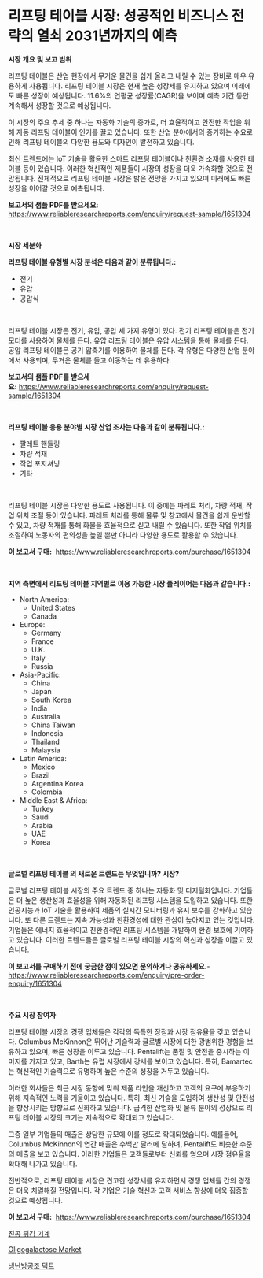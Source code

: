 <p><h1>리프팅 테이블 시장: 성공적인 비즈니스 전략의 열쇠 2031년까지의 예측</h1></p><p><strong>시장 개요 및 보고 범위</strong></p>
<p><p>리프팅 테이블은 산업 현장에서 무거운 물건을 쉽게 올리고 내릴 수 있는 장비로 매우 유용하게 사용됩니다. 리프팅 테이블 시장은 현재 높은 성장세를 유지하고 있으며 미래에도 빠른 성장이 예상됩니다. 11.6%의 연평균 성장률(CAGR)을 보이며 예측 기간 동안 계속해서 성장할 것으로 예상됩니다. </p><p>이 시장의 주요 추세 중 하나는 자동화 기술의 증가로, 더 효율적이고 안전한 작업을 위해 자동 리프팅 테이블이 인기를 끌고 있습니다. 또한 산업 분야에서의 증가하는 수요로 인해 리프팅 테이블의 다양한 용도와 디자인이 발전하고 있습니다.</p><p>최신 트렌드에는 IoT 기술을 활용한 스마트 리프팅 테이블이나 친환경 소재를 사용한 테이블 등이 있습니다. 이러한 혁신적인 제품들이 시장의 성장을 더욱 가속화할 것으로 전망됩니다. 전체적으로 리프팅 테이블 시장은 밝은 전망을 가지고 있으며 미래에도 빠른 성장을 이어갈 것으로 예측됩니다.</p></p>
<p><strong>보고서의 샘플 PDF를 받으세요:</strong> <a href="https://www.reliableresearchreports.com/enquiry/request-sample/1651304">https://www.reliableresearchreports.com/enquiry/request-sample/1651304</a></p>
<p>&nbsp;</p>
<p><strong>시장 세분화</strong></p>
<p><strong>리프팅 테이블 유형별 시장 분석은 다음과 같이 분류됩니다.:</strong></p>
<p><ul><li>전기</li><li>유압</li><li>공압식</li></ul></p>
<p>&nbsp;</p>
<p><p>리프팅 테이블 시장은 전기, 유압, 공압 세 가지 유형이 있다. 전기 리프팅 테이블은 전기 모터를 사용하여 물체를 든다. 유압 리프팅 테이블은 유압 시스템을 통해 물체를 든다. 공압 리프팅 테이블은 공기 압축기를 이용하여 물체를 든다. 각 유형은 다양한 산업 분야에서 사용되며, 무거운 물체를 들고 이동하는 데 유용하다.</p></p>
<p><strong>보고서의 샘플 PDF를 받으세요:</strong>&nbsp;<a href="https://www.reliableresearchreports.com/enquiry/request-sample/1651304">https://www.reliableresearchreports.com/enquiry/request-sample/1651304</a></p>
<p>&nbsp;</p>
<p><strong> 리프팅 테이블 응용 분야별 시장 산업 조사는 다음과 같이 분류됩니다.:</strong></p>
<p><ul><li>팔레트 핸들링</li><li>차량 적재</li><li>작업 포지셔닝</li><li>기타</li></ul></p>
<p>&nbsp;</p>
<p><p>리프팅 테이블 시장은 다양한 용도로 사용됩니다. 이 중에는 파레트 처리, 차량 적재, 작업 위치 조절 등이 있습니다. 파레트 처리를 통해 물류 및 창고에서 물건을 쉽게 운반할 수 있고, 차량 적재를 통해 화물을 효율적으로 싣고 내릴 수 있습니다. 또한 작업 위치를 조절하여 노동자의 편의성을 높일 뿐만 아니라 다양한 용도로 활용할 수 있습니다.</p></p>
<p><strong>이 보고서 구매:</strong>&nbsp; <a href="https://www.reliableresearchreports.com/purchase/1651304">https://www.reliableresearchreports.com/purchase/1651304</a></p>
<p>&nbsp;</p>
<p><strong>지역 측면에서 리프팅 테이블 지역별로 이용 가능한 시장 플레이어는 다음과 같습니다.:</strong></p>
<p><ul>
    <li>
        North America:
        <ul>
            <li>United States</li>
            <li>Canada</li>
        </ul>
    </li>
    <li>
        Europe:
        <ul>
            <li>Germany</li>
            <li>France</li>
            <li>U.K.</li>
            <li>Italy</li>
            <li>Russia</li>
        </ul>
    </li>
    <li>
        Asia-Pacific:
        <ul>
            <li>China</li>
            <li>Japan</li>
            <li>South Korea</li>
            <li>India</li>
            <li>Australia</li>
            <li>China Taiwan</li>
            <li>Indonesia</li>
            <li>Thailand</li>
            <li>Malaysia</li>
        </ul>
    </li>
    <li>
        Latin America:
        <ul>
            <li>Mexico</li>
            <li>Brazil</li>
            <li>Argentina Korea</li>
            <li>Colombia</li>
        </ul>
    </li>
    <li>
        Middle East & Africa:
        <ul>
            <li>Turkey</li>
            <li>Saudi</li>
            <li>Arabia</li>
            <li>UAE</li>
            <li>Korea</li>
        </ul>
    </li>
    </ul></p>
<p>&nbsp;</p>
<p><strong>글로벌 리프팅 테이블 의 새로운 트렌드는 무엇입니까? 시장?</strong></p>
<p><p>글로벌 리프팅 테이블 시장의 주요 트렌드 중 하나는 자동화 및 디지털화입니다. 기업들은 더 높은 생산성과 효율성을 위해 자동화된 리프팅 시스템을 도입하고 있습니다. 또한 인공지능과 IoT 기술을 활용하여 제품의 실시간 모니터링과 유지 보수를 강화하고 있습니다. 또 다른 트렌드는 지속 가능성과 친환경성에 대한 관심이 높아지고 있는 것입니다. 기업들은 에너지 효율적이고 친환경적인 리프팅 시스템을 개발하여 환경 보호에 기여하고 있습니다. 이러한 트렌드들은 글로벌 리프팅 테이블 시장의 혁신과 성장을 이끌고 있습니다.</p></p>
<p><strong>이 보고서를 구매하기 전에 궁금한 점이 있으면 문의하거나 공유하세요.</strong>- <a href="https://www.reliableresearchreports.com/enquiry/pre-order-enquiry/1651304">https://www.reliableresearchreports.com/enquiry/pre-order-enquiry/1651304</a></p>
<p>&nbsp;</p>
<p><strong>주요 시장 참여자</strong></p>
<p><p>리프팅 테이블 시장의 경쟁 업체들은 각각의 독특한 장점과 시장 점유율을 갖고 있습니다. Columbus McKinnon은 뛰어난 기술력과 글로벌 시장에 대한 광범위한 경험을 보유하고 있으며, 빠른 성장을 이루고 있습니다. Pentalift는 품질 및 안전을 중시하는 이미지를 가지고 있고, Barth는 유럽 시장에서 강세를 보이고 있습니다. 특히, Bamartec는 혁신적인 기술력으로 유명하며 높은 수준의 성장을 거두고 있습니다.</p><p>이러한 회사들은 최근 시장 동향에 맞춰 제품 라인을 개선하고 고객의 요구에 부응하기 위해 지속적인 노력을 기울이고 있습니다. 특히, 최신 기술을 도입하여 생산성 및 안전성을 향상시키는 방향으로 진화하고 있습니다. 급격한 산업화 및 물류 분야의 성장으로 리프팅 테이블 시장의 크기는 지속적으로 확대되고 있습니다.</p><p>그중 일부 기업들의 매출은 상당한 규모에 이를 정도로 확대되었습니다. 예를들어, Columbus McKinnon의 연간 매출은 수백만 달러에 달하며, Pentalift도 비슷한 수준의 매출을 보고 있습니다. 이러한 기업들은 고객들로부터 신뢰를 얻으며 시장 점유율을 확대해 나가고 있습니다.</p><p>전반적으로, 리프팅 테이블 시장은 견고한 성장세를 유지하면서 경쟁 업체들 간의 경쟁은 더욱 치열해질 전망입니다. 각 기업은 기술 혁신과 고객 서비스 향상에 더욱 집중할 것으로 예상됩니다.</p></p>
<p><strong>이 보고서 구매:</strong>&nbsp;&nbsp;<a href="https://www.reliableresearchreports.com/purchase/1651304">https://www.reliableresearchreports.com/purchase/1651304</a></p>
<p><p><a href="https://medium.com/@rowedrowe/%EC%A7%84%EA%B3%B5-%ED%8A%80%EA%B9%80-%EA%B8%B0%EA%B3%84-%EC%8B%9C%EC%9E%A5-%EB%8F%99%ED%96%A5-%EB%B0%8F-%EC%8B%9C%EC%9E%A5-%EB%B6%84%EC%84%9D-2024-2031%EB%85%84%EA%B9%8C%EC%A7%80-%EC%98%88%EC%B8%A1%EB%90%98%EC%97%88%EC%8A%B5%EB%8B%88%EB%8B%A4-2a71fd5abd9a">진공 튀김 기계</a></p><p><a href="https://military-diascia-e68.notion.site/Oligogalactose-Market-Research-Report-The-Key-To-Successful-Business-Strategy-Forecasted-for-Period-6f9b0c58cf354517a6cafae48c8f2d98">Oligogalactose Market</a></p><p><a href="https://medium.com/@matthiasdkins856/2014%EB%85%84-2031%EB%85%84-hvac-%EB%8D%95%ED%8A%B8-%EC%8B%9C%EC%9E%A5-%EC%A1%B0%EC%82%AC-%EB%B3%B4%EA%B3%A0%EC%84%9C-%EA%B7%B8-%EC%97%AD%EC%82%AC-%EB%B0%8F-%EC%98%88%EC%B8%A1-%EB%B2%88%EC%97%AD-dcfcdd3215db">냉난방공조 덕트</a></p></p>
